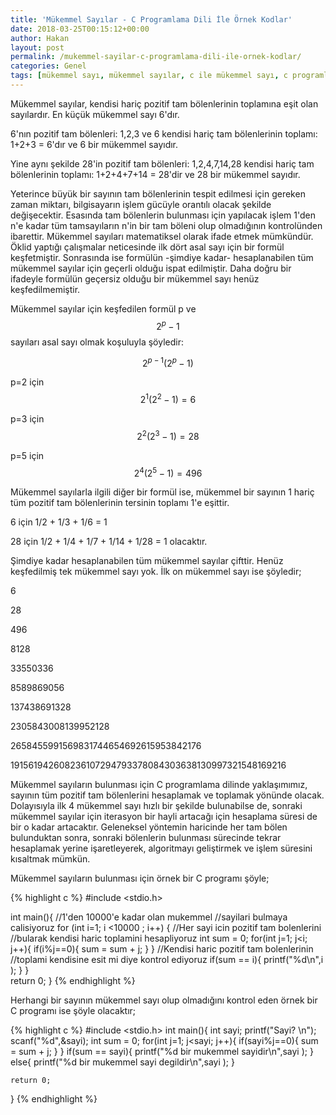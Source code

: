 ```yaml
---
title: 'Mükemmel Sayılar - C Programlama Dili İle Örnek Kodlar'
date: 2018-03-25T00:15:12+00:00
author: Hakan
layout: post
permalink: /mukemmel-sayilar-c-programlama-dili-ile-ornek-kodlar/
categories: Genel
tags: [mükemmel sayı, mükemmel sayılar, c ile mükemmel sayı, c programlama mükemmel sayılar, mükemmel sayılar örnek kod, mükemmel sayı fonksiyon]
---
```


Mükemmel sayılar, kendisi hariç pozitif tam bölenlerinin toplamına eşit olan sayılardır. En küçük mükemmel sayı 6'dır.

6'nın pozitif tam bölenleri: 1,2,3 ve 6 kendisi hariç tam bölenlerinin toplamı: 1+2+3 = 6'dır ve 6 bir mükemmel sayıdır.

Yine aynı şekilde 28'in pozitif tam bölenleri: 1,2,4,7,14,28 kendisi hariç tam bölenlerinin toplamı: 1+2+4+7+14 = 28'dir ve 28 bir mükemmel sayıdır.

Yeterince büyük bir sayının tam bölenlerinin tespit edilmesi için gereken zaman miktarı, bilgisayarın işlem gücüyle orantılı olacak şekilde değişecektir. Esasında tam bölenlerin bulunması için yapılacak işlem 1'den n'e kadar tüm tamsayıların n'in bir tam böleni olup olmadığının kontrolünden ibarettir. Mükemmel sayıları matematiksel olarak ifade etmek mümkündür. Öklid yaptığı çalışmalar neticesinde ilk dört asal sayı için bir formül keşfetmiştir. Sonrasında ise formülün -şimdiye kadar- hesaplanabilen tüm mükemmel sayılar için geçerli olduğu ispat edilmiştir. Daha doğru bir ifadeyle formülün geçersiz olduğu bir mükemmel sayı henüz keşfedilmemiştir. 

Mükemmel sayılar için keşfedilen formül p ve $$2^p-1$$ sayıları asal sayı olmak koşuluyla şöyledir:

$$2^{p-1}(2^p-1)$$

p=2 için $$2^1(2^2-1) = 6$$

p=3 için $$2^2(2^3-1) = 28$$

p=5 için $$2^4(2^5-1) = 496$$

Mükemmel sayılarla ilgili diğer bir formül ise, mükemmel bir sayının 1 hariç tüm pozitif tam bölenlerinin tersinin toplamı 1'e eşittir. 

6 için 1/2 + 1/3 + 1/6 = 1

28 için 1/2 + 1/4 + 1/7 + 1/14 + 1/28 = 1 olacaktır.

Şimdiye kadar hesaplanabilen tüm mükemmel sayılar çifttir. Henüz keşfedilmiş tek mükemmel sayı yok. İlk on mükemmel sayı ise şöyledir;

6

28

496

8128

33550336

8589869056

137438691328

2305843008139952128

2658455991569831744654692615953842176

191561942608236107294793378084303638130997321548169216

Mükemmel sayıların bulunması için C programlama dilinde yaklaşımımız, sayının tüm pozitif tam bölenlerini hesaplamak ve toplamak yönünde olacak. Dolayısıyla ilk 4 mükemmel sayı hızlı bir şekilde bulunabilse de, sonraki mükemmel sayılar için iterasyon bir hayli artacağı için hesaplama süresi de bir o kadar artacaktır. Geleneksel yöntemin haricinde her tam bölen bulunduktan sonra, sonraki bölenlerin bulunması sürecinde tekrar hesaplamak yerine işaretleyerek, algoritmayı geliştirmek ve işlem süresini kısaltmak mümkün. 

Mükemmel sayıların bulunması için örnek bir C programı şöyle;

{% highlight c %}
#include <stdio.h>

int main(){
	//1'den 10000'e kadar olan mukemmel 
	//sayilari bulmaya calisiyoruz
	for (int i=1; i <10000 ; i++) {
		//Her sayi icin pozitif tam bolenlerini 
		//bularak kendisi haric toplamini hesapliyoruz
		int sum = 0;
		for(int j=1; j<i; j++){
			if(i%j==0){
				sum = sum + j;
			}
		}
		//Kendisi haric pozitif tam bolenlerinin 
		//toplami kendisine esit mi diye kontrol ediyoruz
		if(sum == i){
			printf("%d\n",i );
		}
	}	
	return 0;
}
{% endhighlight %}

Herhangi bir sayının mükemmel sayı olup olmadığını kontrol eden örnek bir C programı ise şöyle olacaktır;

{% highlight c %}
#include <stdio.h>
int main(){
	int sayi;
	printf("Sayi? \n");
	scanf("%d",&sayi);
	int sum = 0;
	for(int j=1; j<sayi; j++){
		if(sayi%j==0){
			sum = sum + j;
		}
	}
	if(sum == sayi){
		printf("%d bir mukemmel sayidir\n",sayi );
	}
	else{
		printf("%d bir mukemmel sayi degildir\n",sayi );
	}

	return 0;
}
{% endhighlight %}
